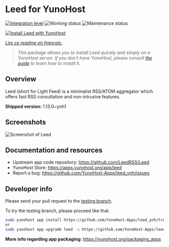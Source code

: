 <!--
N.B.: This README was automatically generated by https://github.com/YunoHost/apps/tree/master/tools/README-generator
It shall NOT be edited by hand.
-->

# Leed for YunoHost

[![Integration level](https://dash.yunohost.org/integration/leed.svg)](https://dash.yunohost.org/appci/app/leed) ![Working status](https://ci-apps.yunohost.org/ci/badges/leed.status.svg) ![Maintenance status](https://ci-apps.yunohost.org/ci/badges/leed.maintain.svg)

[![Install Leed with YunoHost](https://install-app.yunohost.org/install-with-yunohost.svg)](https://install-app.yunohost.org/?app=leed)

*[Lire ce readme en français.](./README_fr.md)*

> *This package allows you to install Leed quickly and simply on a YunoHost server.
If you don't have YunoHost, please consult [the guide](https://yunohost.org/#/install) to learn how to install it.*

## Overview

Leed (short for Light Feed) is a minimalist RSS/ATOM aggregator which offers fast RSS consultation and non-intrusive features.


**Shipped version:** 1.13.0~ynh1

## Screenshots

![Screenshot of Leed](./doc/screenshots/leed1.jpg)

## Documentation and resources

* Upstream app code repository: <https://github.com/LeedRSS/Leed>
* YunoHost Store: <https://apps.yunohost.org/app/leed>
* Report a bug: <https://github.com/YunoHost-Apps/leed_ynh/issues>

## Developer info

Please send your pull request to the [testing branch](https://github.com/YunoHost-Apps/leed_ynh/tree/testing).

To try the testing branch, please proceed like that.

``` bash
sudo yunohost app install https://github.com/YunoHost-Apps/leed_ynh/tree/testing --debug
or
sudo yunohost app upgrade leed -u https://github.com/YunoHost-Apps/leed_ynh/tree/testing --debug
```

**More info regarding app packaging:** <https://yunohost.org/packaging_apps>
